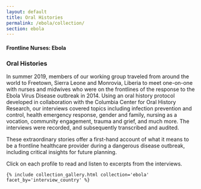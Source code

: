 ```yaml
---
layout: default
title: Oral Histories
permalink: /ebola/collection/
section: ebola
---
```


<section class="Card">
    <div class="flex flex-auto flex-column flex-row-lg relative Card__inner w-100 pa3">
      <div class="Card__title relative absolute-md ma3-md">
        <h4 class="body-header-sub">Frontline Nurses: Ebola</h4>
        <h3 class="body-header dib accent-light-blue">Oral Histories</h3>
      </div>
    </div>
</section>

<div class='main container'>
    <div class="collection-intro row justify-content-md-center">
        <div class="my-5 col-8">
            <p>In summer 2019, members of our working group traveled from around the world to Freetown, Sierra Leone and Monrovia, Liberia to meet one-on-one with nurses and midwives who were on the frontlines of the response to the Ebola Virus Disease outbreak in 2014. Using an oral history protocol developed in collaboration with the Columbia Center for Oral History Research, our interviews covered topics including infection prevention and control, health emergency response, gender and family, nursing as a vocation, community engagement, trauma and grief, and much more. The interviews were recorded, and subsequently transcribed and audited.</p>
            <p>These extraordinary stories offer a first-hand account of what it means to be a frontline healthcare provider during a dangerous disease outbreak, including critical insights for future planning.</p>
            <p>Click on each profile to read and listen to excerpts from the interviews. </p>
        </div>
    </div>


    {% include collection_gallery.html collection='ebola' facet_by='interview_country' %}

</div>




